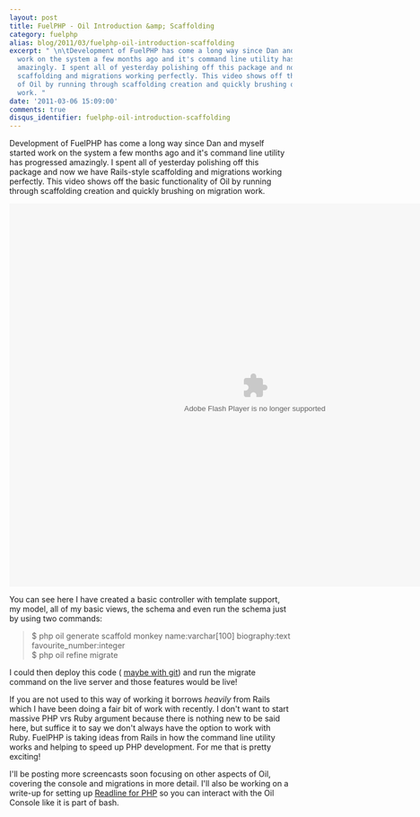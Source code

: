 ```yaml
---
layout: post
title: FuelPHP - Oil Introduction &amp; Scaffolding
category: fuelphp
alias: blog/2011/03/fuelphp-oil-introduction-scaffolding
excerpt: " \n\tDevelopment of FuelPHP has come a long way since Dan and myself started
  work on the system a few months ago and it's command line utility has progressed
  amazingly. I spent all of yesterday polishing off this package and now we have Rails-style
  scaffolding and migrations working perfectly. This video shows off the basic functionality
  of Oil by running through scaffolding creation and quickly brushing on migration
  work. "
date: '2011-03-06 15:09:00'
comments: true
disqus_identifier: fuelphp-oil-introduction-scaffolding
---
```


Development of FuelPHP has come a long way since Dan and myself started work on the system a few months ago and it's command line utility has progressed amazingly. I spent all of yesterday polishing off this package and now we have Rails-style scaffolding and migrations working perfectly. This video shows off the basic functionality of Oil by running through scaffolding creation and quickly brushing on migration work.

<embed allowfullscreen="true" allowscriptaccess="always" height="683" src="http://blip.tv/play/g7lmgqmIcAA%2Em4v" type="application/x-shockwave-flash" width="875"></embed>

You can see here I have created a basic controller with template support, my model, all of my basic views, the schema and even run the schema just by using two commands:

> $ php oil generate scaffold monkey name:varchar[100] biography:text favourite\_number:integer  
> $ php oil refine migrate

I could then deploy this code ( [maybe with git](/blog/2010/02/Deploying-websites-with-Git)) and run the migrate command on the live server and those features would be live!

If you are not used to this way of working it borrows _heavily_ from Rails which I have been doing a fair bit of work with recently. I don't want to start  massive PHP vrs Ruby argument because there is nothing new to be said here, but suffice it to say we don't always have the option to work with Ruby. FuelPHP is taking ideas from Rails in how the command line utility works and helping to speed up PHP development. For me that is pretty exciting!

I'll be posting more screencasts soon focusing on other aspects of Oil, covering the console and migrations in more detail. I'll also be working on a write-up for setting up [Readline for PHP](http://www.php.net/manual/en/book.readline.php) so you can interact with the Oil Console like it is part of bash.

